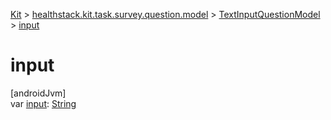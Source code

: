 
[Kit](../../../kit.html) > [healthstack.kit.task.survey.question.model](../index.html) > [TextInputQuestionModel](index.html) > [input](input.html)



# input



[androidJvm]\
var [input](input.html): [String](https://kotlinlang.org/api/latest/jvm/stdlib/kotlin/-string/index.html)




